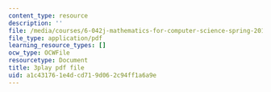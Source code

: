 ```yaml
---
content_type: resource
description: ''
file: /media/courses/6-042j-mathematics-for-computer-science-spring-2015/a1c431761e4dcd719d062c94ff1a6a9e_gFD1Lp6zK3w.pdf
file_type: application/pdf
learning_resource_types: []
ocw_type: OCWFile
resourcetype: Document
title: 3play pdf file
uid: a1c43176-1e4d-cd71-9d06-2c94ff1a6a9e
---
```

